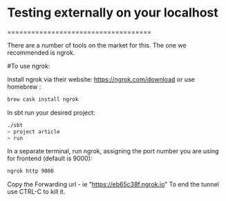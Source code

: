 # Testing externally on your localhost
====================================

There are a number of tools on the market for this. The one we recommended is ngrok.


#To use ngrok:

Install ngrok via their website: https://ngrok.com/download or use homebrew :
```bash
brew cask install ngrok
```
In sbt run your desired project:
```bash
./sbt
> project article
> run
```
In a separate terminal, run ngrok, assigning the port number you are using for frontend (default is 9000):
```bash
ngrok http 9000
```
Copy the Forwarding url - ie "https://eb65c38f.ngrok.io"
To end the tunnel use CTRL-C to kill it.
